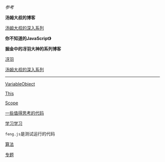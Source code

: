 *参考*

**汤姆大叔的博客**

[汤姆大叔的深入系列](http://www.cnblogs.com/TomXu/archive/2011/12/15/2288411.html)

**你不知道的JavaScript》**

**掘金中的冴羽大神的系列博客**

[冴羽](https://juejin.im/post/59278e312f301e006c2e1510)

[汤姆大叔的深入系列](http://www.cnblogs.com/TomXu/archive/2011/12/15/2288411.html)

--------------------------------------

[VariableObject](./VariableObject.md)

[This](./This.md)

[Scope](./Scope.md)

[一些值得思考的代码](./test.js)

[学习学习](./基础进阶学习/)

`feng.js`是测试运行的代码

[算法](./算法/)

[专题](./专题/)

